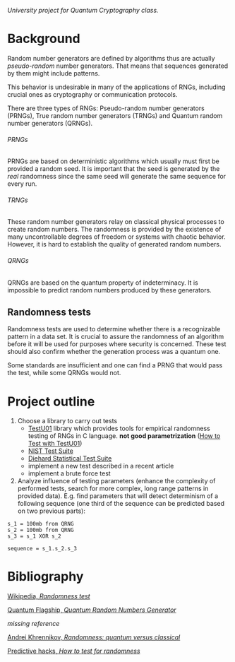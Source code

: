 *University project for Quantum Cryptography class.*

# Background
Random number generators are defined by algorithms thus are actually *pseudo-random* number generators. That means that sequences generated by them might include patterns.

This behavior is undesirable in many of the applications of RNGs, including crucial ones as cryptography or communication protocols. 

There are three types of RNGs: Pseudo-random number generators (PRNGs), True random number generators (TRNGs) and Quantum random number generators (QRNGs).

###### PRNGs
PRNGs are based on deterministic algorithms which usually must first be provided a random seed. It is important that the seed is generated by the *real* randomness since the same seed will generate the same sequence for every run. 

###### TRNGs
These random number generators relay on classical physical processes to create random numbers. The randomness is provided by the existence of many uncontrollable degrees of freedom or systems with chaotic behavior. However, it is hard to establish the quality of generated random numbers.

###### QRNGs
QRNGs are based on the quantum property of indeterminacy. It is impossible to predict random numbers produced by these generators.


## Randomness tests
Randomness tests are used to determine whether there is a recognizable pattern in a data set. It is crucial to assure the randomness of an algorithm before it will be used for purposes where security is concerned. These test should also confirm whether the generation process was a quantum one. 

Some standards are insufficient and one can find a PRNG that would pass the test, while some QRNGs would not.

# Project outline
 1. Choose a library to carry out tests
    - [TestU01](http://simul.iro.umontreal.ca/testu01/) library which provides tools for empirical randomness testing of RNGs in C language. **not good parametrization** ([How to Test with TestU01](https://www.pcg-random.org/posts/how-to-test-with-testu01.html))
    - [NIST Test Suite ](https://randomness-tests.fi.muni.cz/)
    - [Diehard Statistical Test Suite](https://github.com/GINARTeam/Diehard-statistical-test)
    - implement a new test described in a recent article
    - implement a brute force test
 2. Analyze influence of testing parameters (enhance the complexity of performed tests, search for more complex, long range patterns in provided data). E.g. find parameters that will detect determinism of a following sequence (one third of the sequence can be predicted based on two previous parts): 
```
s_1 = 100mb from QRNG
s_2 = 100mb from QRNG
s_3 = s_1 XOR s_2 

sequence = s_1.s_2.s_3
```

# Bibliography 
[Wikipedia, *Randomness test*](https://en.wikipedia.org/wiki/Randomness_test)

[Quantum Flagship, *Quantum Random Numbers Generator*](https://qt.eu/discover-quantum/underlying-principles/qrng/)

*missing reference*

[Andrei Khrennikov, *Randomness: quantum versus classical*](https://arxiv.org/abs/1512.08852)

[Predictive hacks, *How to test for randomness*](https://predictivehacks.com/how-to-test-for-randomness/)

